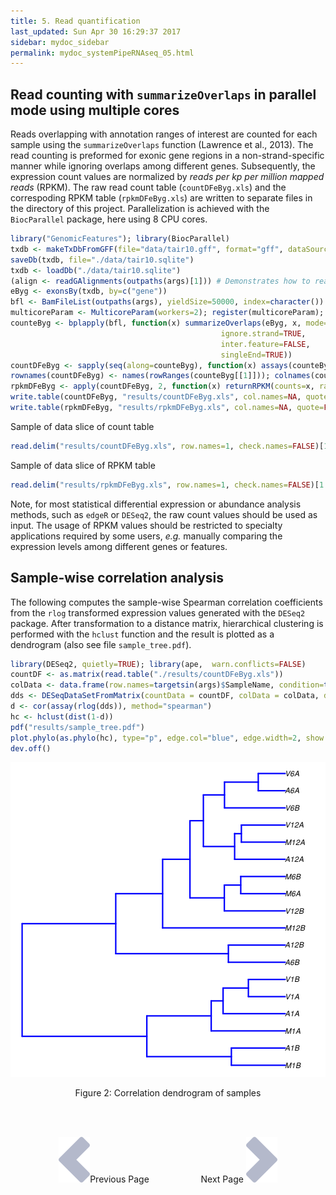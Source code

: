 ```yaml
---
title: 5. Read quantification
last_updated: Sun Apr 30 16:29:37 2017
sidebar: mydoc_sidebar
permalink: mydoc_systemPipeRNAseq_05.html
---
```


## Read counting with `summarizeOverlaps` in parallel mode using multiple cores

Reads overlapping with annotation ranges of interest are counted for
each sample using the `summarizeOverlaps` function (Lawrence et al., 2013). The read counting is
preformed for exonic gene regions in a non-strand-specific manner while
ignoring overlaps among different genes. Subsequently, the expression
count values are normalized by *reads per kp per million mapped reads*
(RPKM). The raw read count table (`countDFeByg.xls`) and the correspoding 
RPKM table (`rpkmDFeByg.xls`) are written
to separate files in the directory of this project. Parallelization is
achieved with the `BiocParallel` package, here using 8 CPU cores.


```r
library("GenomicFeatures"); library(BiocParallel)
txdb <- makeTxDbFromGFF(file="data/tair10.gff", format="gff", dataSource="TAIR", organism="Arabidopsis thaliana")
saveDb(txdb, file="./data/tair10.sqlite")
txdb <- loadDb("./data/tair10.sqlite")
(align <- readGAlignments(outpaths(args)[1])) # Demonstrates how to read bam file into R
eByg <- exonsBy(txdb, by=c("gene"))
bfl <- BamFileList(outpaths(args), yieldSize=50000, index=character())
multicoreParam <- MulticoreParam(workers=2); register(multicoreParam); registered()
counteByg <- bplapply(bfl, function(x) summarizeOverlaps(eByg, x, mode="Union", 
                                               ignore.strand=TRUE, 
                                               inter.feature=FALSE, 
                                               singleEnd=TRUE)) 
countDFeByg <- sapply(seq(along=counteByg), function(x) assays(counteByg[[x]])$counts)
rownames(countDFeByg) <- names(rowRanges(counteByg[[1]])); colnames(countDFeByg) <- names(bfl)
rpkmDFeByg <- apply(countDFeByg, 2, function(x) returnRPKM(counts=x, ranges=eByg))
write.table(countDFeByg, "results/countDFeByg.xls", col.names=NA, quote=FALSE, sep="\t")
write.table(rpkmDFeByg, "results/rpkmDFeByg.xls", col.names=NA, quote=FALSE, sep="\t")
```

Sample of data slice of count table

```r
read.delim("results/countDFeByg.xls", row.names=1, check.names=FALSE)[1:4,1:5]
```

Sample of data slice of RPKM table


```r
read.delim("results/rpkmDFeByg.xls", row.names=1, check.names=FALSE)[1:4,1:4]
```

Note, for most statistical differential expression or abundance analysis
methods, such as `edgeR` or `DESeq2`, the raw count values should be used as input. The
usage of RPKM values should be restricted to specialty applications
required by some users, *e.g.* manually comparing the expression levels
among different genes or features.

## Sample-wise correlation analysis

The following computes the sample-wise Spearman correlation coefficients from
the `rlog` transformed expression values generated with the `DESeq2` package. After
transformation to a distance matrix, hierarchical clustering is performed with
the `hclust` function and the result is plotted as a dendrogram
(also see file `sample_tree.pdf`).


```r
library(DESeq2, quietly=TRUE); library(ape,  warn.conflicts=FALSE)
countDF <- as.matrix(read.table("./results/countDFeByg.xls"))
colData <- data.frame(row.names=targetsin(args)$SampleName, condition=targetsin(args)$Factor)
dds <- DESeqDataSetFromMatrix(countData = countDF, colData = colData, design = ~ condition)
d <- cor(assay(rlog(dds)), method="spearman")
hc <- hclust(dist(1-d))
pdf("results/sample_tree.pdf")
plot.phylo(as.phylo(hc), type="p", edge.col="blue", edge.width=2, show.node.label=TRUE, no.margin=TRUE)
dev.off()
```

![](./pages/mydoc/systemPipeRNAseq_files/sample_tree.png)
<div align="center">Figure 2: Correlation dendrogram of samples</div>

<br><br><center><a href="mydoc_systemPipeRNAseq_04.html"><img src="images/left_arrow.png" alt="Previous page."></a>Previous Page &nbsp; &nbsp; &nbsp; &nbsp; &nbsp; &nbsp; &nbsp; &nbsp; &nbsp; &nbsp; Next Page
<a href="mydoc_systemPipeRNAseq_06.html"><img src="images/right_arrow.png" alt="Next page."></a></center>
